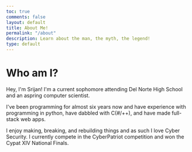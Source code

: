```yaml
---
toc: true
comments: false
layout: default
title: About Me!
permalink: "/about"
description: Learn about the man, the myth, the legend!
type: default
---
```


<h1>Who am I?</h1>

Hey, I'm Srijan! I'm a current sophomore attending Del Norte High School and an aspring computer scientist. 


I've been programming for almost six years now and have experience with programming in python, have dabbled with C(#/++), and have made full-stack web apps. 


I enjoy making, breaking, and rebuilding things and as such I love Cyber Security. I currently compete in the CyberPatriot competition and won the Cypat XIV National Finals. 